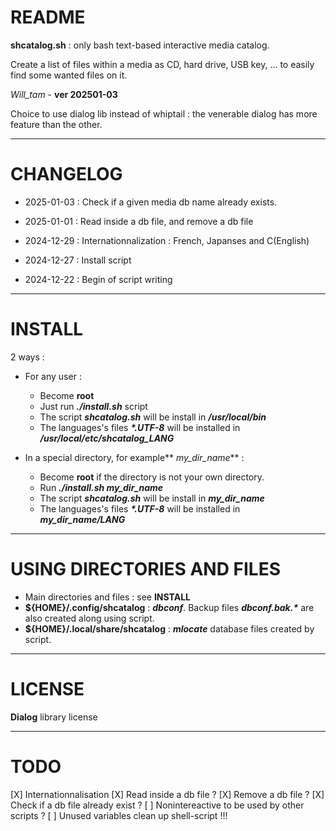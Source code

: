 # README

**shcatalog.sh** : only bash text-based interactive media catalog.

Create a list of files within a media as CD, hard drive, USB key, ... to easily find some wanted files on it.

_Will_tam_  - **ver 202501-03**


Choice to use dialog lib instead of whiptail : the venerable dialog has more feature than the other.

-----

# CHANGELOG

  * 2025-01-03 : Check if a given media db name already exists.

  * 2025-01-01 : Read inside a db file, and remove a db file

  * 2024-12-29 : Internationnalization : French, Japanses and C(English)

  * 2024-12-27 : Install script

  * 2024-12-22 : Begin of script writing

-----

# INSTALL

2 ways :

  * For any user :
    * Become **root**
    * Just run **_./install.sh_** script
    * The script **_shcatalog.sh_** will be install in **_/usr/local/bin_**
    * The languages's files **_*.UTF-8_** will be installed in **_/usr/local/etc/shcatalog_LANG_**

  * In a special directory, for example** _my_dir_name_** :
    * Become **root** if the directory is not your own directory.
    * Run **_./install.sh my_dir_name_**
    * The script **_shcatalog.sh_** will be install in **_my_dir_name_**
    * The languages's files **_*.UTF-8_** will be installed in **_my_dir_name/LANG_**

-----

# USING DIRECTORIES AND FILES

  * Main directories and files : see **INSTALL**
  * **${HOME}/.config/shcatalog** : **_dbconf_**. Backup files **_dbconf.bak.*_** are also created along using script.
  * **${HOME}/.local/share/shcatalog** : **_mlocate_** database files created by script.

-----

# LICENSE

**Dialog** library license

-----

# TODO

[X] Internationnalisation
[X] Read inside a db file ?
[X] Remove a db file ?
[X] Check if a db file already exist ?
[ ] Nonintereactive to be used by other scripts ?
[ ] Unused variables clean up shell-script !!!
